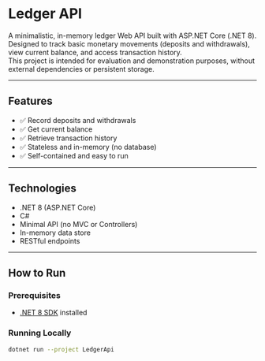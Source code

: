 # Ledger API

A minimalistic, in-memory ledger Web API built with ASP.NET Core (.NET 8).  
Designed to track basic monetary movements (deposits and withdrawals), view current balance, and access transaction history.  
This project is intended for evaluation and demonstration purposes, without external dependencies or persistent storage.

---

## Features

- ✅ Record deposits and withdrawals
- ✅ Get current balance
- ✅ Retrieve transaction history
- ✅ Stateless and in-memory (no database)
- ✅ Self-contained and easy to run

---

## Technologies

- .NET 8 (ASP.NET Core)
- C#
- Minimal API (no MVC or Controllers)
- In-memory data store
- RESTful endpoints

---

## How to Run

### Prerequisites

- [.NET 8 SDK](https://dotnet.microsoft.com/en-us/download/dotnet/8.0) installed

### Running Locally

```bash
dotnet run --project LedgerApi
